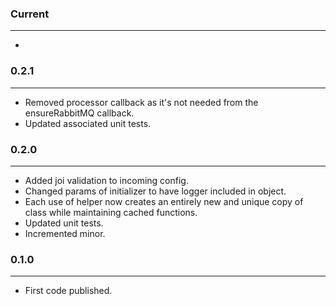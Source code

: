 ### Current
***
* 

### 0.2.1
***
* Removed processor callback as it's not needed from the ensureRabbitMQ callback.
* Updated associated unit tests.

### 0.2.0
***
* Added joi validation to incoming config.
* Changed params of initializer to have logger included in object.
* Each use of helper now creates an entirely new and unique copy of class while maintaining cached functions.
* Updated unit tests.
* Incremented minor.

### 0.1.0
***
* First code published.